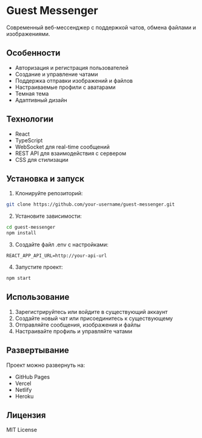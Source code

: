 # Guest Messenger

Современный веб-мессенджер с поддержкой чатов, обмена файлами и изображениями.

## Особенности

- Авторизация и регистрация пользователей
- Создание и управление чатами
- Поддержка отправки изображений и файлов
- Настраиваемые профили с аватарами
- Темная тема
- Адаптивный дизайн

## Технологии

- React
- TypeScript
- WebSocket для real-time сообщений
- REST API для взаимодействия с сервером
- CSS для стилизации

## Установка и запуск

1. Клонируйте репозиторий:
```bash
git clone https://github.com/your-username/guest-messenger.git
```

2. Установите зависимости:
```bash
cd guest-messenger
npm install
```

3. Создайте файл .env с настройками:
```env
REACT_APP_API_URL=http://your-api-url
```

4. Запустите проект:
```bash
npm start
```

## Использование

1. Зарегистрируйтесь или войдите в существующий аккаунт
2. Создайте новый чат или присоединитесь к существующему
3. Отправляйте сообщения, изображения и файлы
4. Настраивайте профиль и управляйте чатами

## Развертывание

Проект можно развернуть на:
- GitHub Pages
- Vercel
- Netlify
- Heroku

## Лицензия

MIT License
